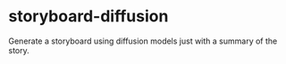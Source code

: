 # storyboard-diffusion
Generate a storyboard using diffusion models just with a summary of the story. 
